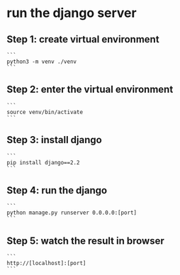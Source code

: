 # run the django server

## Step 1: create virtual environment

    ```
    python3 -m venv ./venv
    ```
## Step 2: enter the virtual environment

    ```
    source venv/bin/activate
    ```

## Step 3: install django

    ```
    pip install django==2.2
    ```

## Step 4: run the django

    ```
    python manage.py runserver 0.0.0.0:[port]
    ```

## Step 5: watch the result in browser

    ```
    http://[localhost]:[port]
    ```
